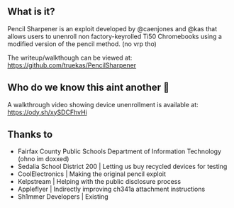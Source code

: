 ## What is it?
Pencil Sharpener is an exploit developed by @caenjones and @kas that allows users to unenroll non factory-keyrolled Ti50 Chromebooks using a modified version of the pencil method. (no vrp tho)

The writeup/walkthough can be viewed at: https://github.com/truekas/PencilSharpener

## Who do we know this aint another 🐳
A walkthrough video showing device unenrollment is available at: https://ody.sh/xySDCFhvHi

## Thanks to
- Fairfax County Public Schools Department of Information Technology (ohno im doxxed)
- Sedalia School District 200 | Letting us buy recycled devices for testing
- CoolElectronics | Making the original pencil exploit
- Kelpstream | Helping with the public disclosure process 
- Appleflyer | Indirectly improving ch341a attachment instructions 
- Sh1mmer Developers | Existing 
